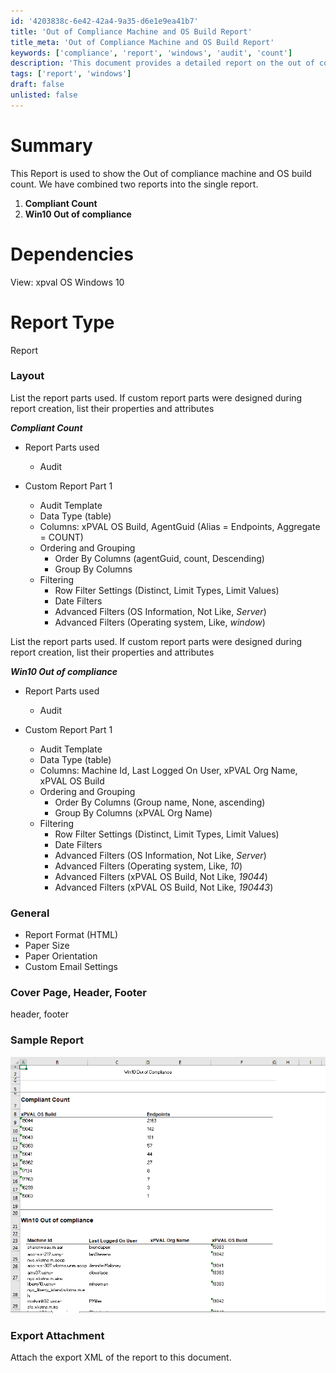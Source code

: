 ```yaml
---
id: '4203838c-6e42-42a4-9a35-d6e1e9ea41b7'
title: 'Out of Compliance Machine and OS Build Report'
title_meta: 'Out of Compliance Machine and OS Build Report'
keywords: ['compliance', 'report', 'windows', 'audit', 'count']
description: 'This document provides a detailed report on the out of compliance machines and OS build counts. It combines two reports: the compliant count and the Windows 10 out of compliance. It includes dependencies, report types, layout, and filtering criteria for effective data analysis.'
tags: ['report', 'windows']
draft: false
unlisted: false
---
```

# Summary
This Report is used to show the Out of compliance machine and OS build count. We have combined two reports into the single report.

1. **Compliant Count**
2. **Win10 Out of compliance**

# Dependencies
View: xpval OS Windows 10 

# Report Type
Report 

### Layout
List the report parts used. If custom report parts were designed during report creation, list their properties and attributes

**_Compliant Count_**

- Report Parts used
  - Audit  

- Custom Report Part 1
  - Audit Template  
  - Data Type (table)
  - Columns: xPVAL OS Build, AgentGuid (Alias = Endpoints, Aggregate = COUNT)
  - Ordering and Grouping
    - Order By Columns (agentGuid, count, Descending)
    - Group By Columns
  - Filtering
    - Row Filter Settings (Distinct, Limit Types, Limit Values)
    - Date Filters
    - Advanced Filters (OS Information, Not Like, *Server*)
    - Advanced Filters (Operating system, Like, *window*)

List the report parts used. If custom report parts were designed during report creation, list their properties and attributes

**_Win10 Out of compliance_**

- Report Parts used
  - Audit

- Custom Report Part 1
  - Audit Template
  - Data Type (table)
  - Columns: Machine Id, Last Logged On User, xPVAL Org Name, xPVAL OS Build
  - Ordering and Grouping
    - Order By Columns (Group name, None, ascending)
    - Group By Columns (xPVAL Org Name)
  - Filtering
    - Row Filter Settings (Distinct, Limit Types, Limit Values)
    - Date Filters
    - Advanced Filters (OS Information, Not Like, *Server*)
    - Advanced Filters (Operating system, Like, *10*)
    - Advanced Filters (xPVAL OS Build, Not Like, *19044*)
    - Advanced Filters (xPVAL OS Build, Not Like, *190443*)

### General
- Report Format (HTML)
- Paper Size
- Paper Orientation
- Custom Email Settings

### Cover Page, Header, Footer
header, footer

### Sample Report
![Sample Report](../../../static/img/Win10-Out-of-Compliance/image_1.png)

### Export Attachment
Attach the export XML of the report to this document.











